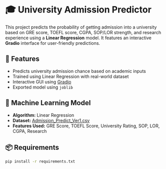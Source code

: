 # 🎓 University Admission Predictor

This project predicts the probability of getting admission into a university based on GRE score, TOEFL score, CGPA, SOP/LOR strength, and research experience using a **Linear Regression** model. It features an interactive **Gradio** interface for user-friendly predictions.

## 🚀 Features

- Predicts university admission chance based on academic inputs
- Trained using Linear Regression with real-world dataset
- Interactive GUI using [Gradio](https://www.gradio.app/)
- Exported model using `joblib`

## 🧠 Machine Learning Model

- **Algorithm:** Linear Regression
- **Dataset:** [Admission_Predict_Ver1.csv](https://www.kaggle.com/datasets/mohansacharya/graduate-admissions)
- **Features Used:** GRE Score, TOEFL Score, University Rating, SOP, LOR, CGPA, Research

## 📦 Requirements

```bash
pip install -r requirements.txt
